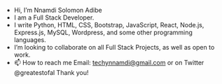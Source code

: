 - Hi, I’m Nnamdi Solomon Adibe
- I am a Full Stack Developer. 
- I write Python, HTML, CSS, Bootstrap, JavaScript, React, Node.js, Express.js, MySQL, Wordpress, and some other programming languages. 
- I’m looking to collaborate on all Full Stack Projects, as well as open to work.
- 📫 How to reach me Email: techynnamdi@gmail.com or on Twitter @greatestofal
Thank you!
<!---
greatestofal/greatestofal is a ✨ special ✨ repository because its `README.md` (this file) appears on your GitHub profile.
You can click the Preview link to take a look at your changes.
--->
